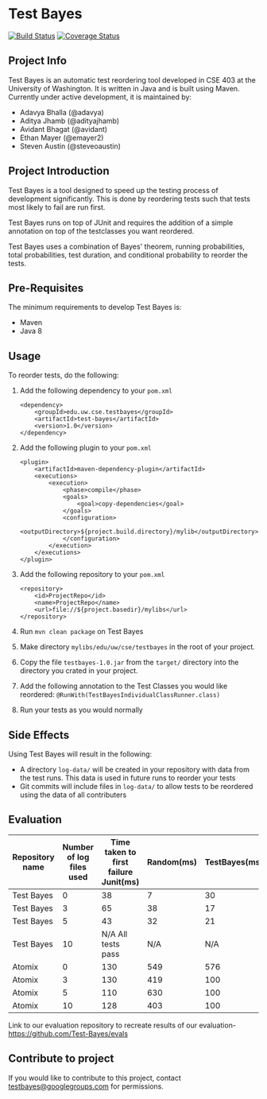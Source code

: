 # Test Bayes

[![Build Status](https://travis-ci.org/Test-Bayes/test-bayes.svg?branch=master)](https://travis-ci.org/Test-Bayes/test-bayes/)
[![Coverage Status](https://coveralls.io/repos/github/Test-Bayes/test-bayes/badge.svg?branch=master)](https://coveralls.io/github/Test-Bayes/test-bayes?branch=master)

## Project Info 
Test Bayes is an automatic test reordering tool developed in CSE 403 at the University of Washington. It is written in Java and is built using Maven. Currently under active development, it is maintained by:
 - Adavya Bhalla (@adavya)
 - Aditya Jhamb (@adityajhamb)
 - Avidant Bhagat (@avidant)
 - Ethan Mayer (@emayer2)
 - Steven Austin (@steveoaustin)

## Project Introduction
Test Bayes is a tool designed to speed up the testing process of development significantly. This is done by reordering tests such that tests most likely to fail are run first.

Test Bayes runs on top of JUnit and requires the addition of a simple annotation on top of the testclasses you want reordered.

Test Bayes uses a combination of Bayes' theorem, running probabilities, total probabilities, test duration, and conditional probability to reorder the tests.

## Pre-Requisites
The minimum requirements to develop Test Bayes is:
 - Maven
 - Java 8

## Usage
To reorder tests, do the following:

1. Add the following dependency to your `pom.xml`
    ```
    <dependency>
        <groupId>edu.uw.cse.testbayes</groupId>
        <artifactId>test-bayes</artifactId>
        <version>1.0</version>
    </dependency>
    ```

2. Add the following plugin to your `pom.xml`
    ```
    <plugin>
        <artifactId>maven-dependency-plugin</artifactId>
        <executions>
            <execution>
                <phase>compile</phase>
                <goals>
                    <goal>copy-dependencies</goal>
                </goals>
                <configuration>
                    <outputDirectory>${project.build.directory}/mylib</outputDirectory>
                </configuration>
            </execution>
        </executions>
    </plugin>
    ```

3. Add the following repository to your `pom.xml`
    ```
    <repository>
        <id>ProjectRepo</id>
        <name>ProjectRepo</name>
        <url>file://${project.basedir}/mylibs</url>
    </repository>
    ```

4. Run `mvn clean package` on Test Bayes

5. Make directory `mylibs/edu/uw/cse/testbayes` in the root of your project.

6. Copy the file `testbayes-1.0.jar` from the `target/` directory into the directory you crated in your project.

7. Add the following annotation to the Test Classes you would like reordered: `@RunWith(TestBayesIndividualClassRunner.class)`

8. Run your tests as you would normally

## Side Effects
Using Test Bayes will result in the following:
 - A directory `log-data/` will be created in your repository with data from the test runs. This data is used in future runs to reorder your tests
 - Git commits will include files in `log-data/` to allow tests to be reordered using the data of all contributers
 
## Evaluation
| Repository name | Number of log files used | Time taken to first failure Junit(ms) | Random(ms) | TestBayes(ms) | Number of tests to first failure JUnit | Random | TestBayes |
|-----------------|--------------------------|---------------------------------------|------------|---------------|----------------------------------------|--------|-----------|
| Test Bayes      | 0                        | 38                                    | 7          | 30            | 4                                      | 1      | 2         |
| Test Bayes      | 3                        | 65                                    | 38         | 17            | 12                                     | 8      | 9         |
| Test Bayes      | 5                        | 43                                    | 32         | 21            | 8                                      | 2      | 3         |
| Test Bayes      | 10                       | N/A All tests pass                    | N/A        | N/A           | N/A                                    | N/A    | N/A       |
| Atomix          | 0                        | 130                                   | 549        | 576           | 2                                      | 54     | 64        |
| Atomix          | 3                        | 130                                   | 419        | 100           | 2                                      | 43     | 1         |
| Atomix          | 5                        | 110                                   | 630        | 100           | 2                                      | 59     | 1         |
| Atomix          | 10                       | 128                                   | 403        | 100           | 2                                      | 40     | 1         |

Link to our evaluation repository to recreate results of our evaluation- https://github.com/Test-Bayes/evals


## Contribute to project
 If you would like to contribute to this project, contact testbayes@googlegroups.com for permissions.
 
 
